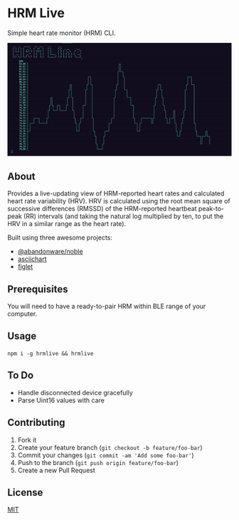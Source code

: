HRM Live
===

Simple heart rate monitor (HRM) CLI.

![HRM Live Screen Recording](hrmlive_screen_recording.gif)

## About
Provides a live-updating view of HRM-reported heart rates and calculated heart rate variability (HRV).
HRV is calculated using the root mean square of successive differences (RMSSD) of the HRM-reported heartbeat peak-to-peak (RR) intervals (and taking the natural log multiplied by ten, to put the HRV in a similar range as the heart rate).

Built using three awesome projects:
- [@abandonware/noble](https://github.com/abandonware/noble) 
- [asciichart](https://github.com/kroitor/asciichart)
- [figlet](https://github.com/patorjk/figlet.js)

## Prerequisites
You will need to have a ready-to-pair HRM within BLE range of your computer.

## Usage
```
npm i -g hrmlive && hrmlive
```

## To Do
- Handle disconnected device gracefully
- Parse Uint16 values with care

## Contributing
1. Fork it
2. Create your feature branch (`git checkout -b feature/foo-bar`)
3. Commit your changes (`git commit -am 'Add some foo-bar'`)
4. Push to the branch (`git push origin feature/foo-bar`)
5. Create a new Pull Request

## License
[MIT](https://choosealicense.com/licenses/mit/)

